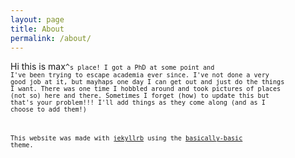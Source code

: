 ```yaml
---
layout: page
title: About
permalink: /about/
---
```


Hi this is max<code>^<code>s place! I got a PhD at some point and I've been trying to escape academia ever since. I've not done a very good job at it, but mayhaps one day I can get out and just do the things I want. There was one time I hobbled around and took pictures of places (not so) here and there. Sometimes I forget (how) to update this but that's your problem!!! I'll add things as they come along (and as I choose to add them!)


This website was made with [jekyllrb](https://jekyllrb.com/) using the [basically-basic](https://github.com/mmistakes/jekyll-theme-basically-basic) theme.